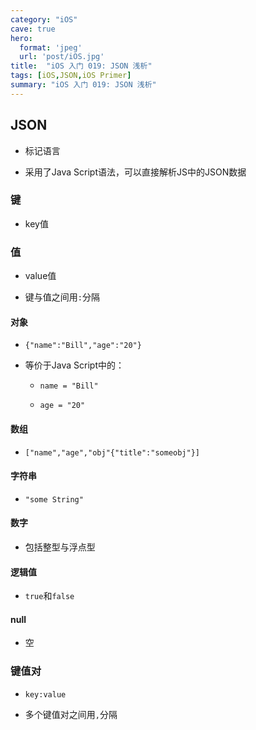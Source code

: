 ```yaml
---
category: "iOS"
cave: true
hero:
  format: 'jpeg'
  url: 'post/iOS.jpg'
title:  "iOS 入门 019: JSON 浅析"
tags: [iOS,JSON,iOS Primer]
summary: "iOS 入门 019: JSON 浅析"
---
```

## JSON

* 标记语言

* 采用了Java Script语法，可以直接解析JS中的JSON数据

### 键

* key值

### 值

* value值

* 键与值之间用`:`分隔

#### 对象

* `{"name":"Bill","age":"20"}`

* 等价于Java Script中的：

	* `name = "Bill"`

	* `age = "20"`

#### 数组

* `["name","age","obj"{"title":"someobj"}]`

#### 字符串

* `"some String"`

#### 数字

* 包括整型与浮点型

#### 逻辑值

* `true`和`false`

#### null

* 空

### 键值对

* `key:value`

* 多个键值对之间用`,`分隔



